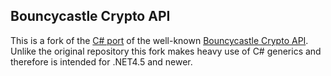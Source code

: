 Bouncycastle Crypto API
-----------------------

This is a fork of the [C# port](https://github.com/bcgit/bc-csharp) of the well-known [Bouncycastle Crypto API](https://www.bouncycastle.org/). Unlike the original repository this fork makes heavy use of C# generics and therefore is intended for .NET4.5 and newer.

